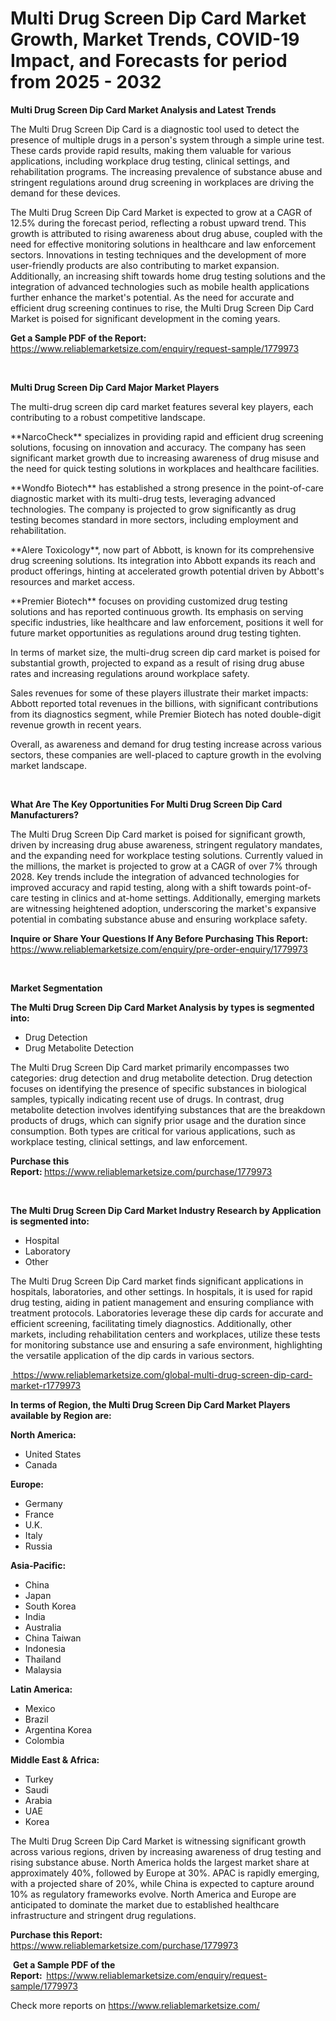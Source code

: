 <p><h1>Multi Drug Screen Dip Card Market Growth, Market Trends, COVID-19 Impact, and Forecasts for period from 2025 - 2032</h1></p><p><strong>Multi Drug Screen Dip Card Market Analysis and Latest Trends</strong></p>
<p><p>The Multi Drug Screen Dip Card is a diagnostic tool used to detect the presence of multiple drugs in a person's system through a simple urine test. These cards provide rapid results, making them valuable for various applications, including workplace drug testing, clinical settings, and rehabilitation programs. The increasing prevalence of substance abuse and stringent regulations around drug screening in workplaces are driving the demand for these devices.</p><p>The Multi Drug Screen Dip Card Market is expected to grow at a CAGR of 12.5% during the forecast period, reflecting a robust upward trend. This growth is attributed to rising awareness about drug abuse, coupled with the need for effective monitoring solutions in healthcare and law enforcement sectors. Innovations in testing techniques and the development of more user-friendly products are also contributing to market expansion. Additionally, an increasing shift towards home drug testing solutions and the integration of advanced technologies such as mobile health applications further enhance the market's potential. As the need for accurate and efficient drug screening continues to rise, the Multi Drug Screen Dip Card Market is poised for significant development in the coming years.</p></p>
<p><strong>Get a Sample PDF of the Report:&nbsp;</strong> <a href="https://www.reliablemarketsize.com/enquiry/request-sample/1779973?utm_campaign=3068&utm_medium=2&utm_source=Github&utm_content=ia&utm_term=25032025&utm_id=multi-drug-screen-dip-card">https://www.reliablemarketsize.com/enquiry/request-sample/1779973</a></p>
<p>&nbsp;</p>
<p><strong>Multi Drug Screen Dip Card Major Market Players</strong></p>
<p><p>The multi-drug screen dip card market features several key players, each contributing to a robust competitive landscape. </p><p>**NarcoCheck** specializes in providing rapid and efficient drug screening solutions, focusing on innovation and accuracy. The company has seen significant market growth due to increasing awareness of drug misuse and the need for quick testing solutions in workplaces and healthcare facilities.</p><p>**Wondfo Biotech** has established a strong presence in the point-of-care diagnostic market with its multi-drug tests, leveraging advanced technologies. The company is projected to grow significantly as drug testing becomes standard in more sectors, including employment and rehabilitation.</p><p>**Alere Toxicology**, now part of Abbott, is known for its comprehensive drug screening solutions. Its integration into Abbott expands its reach and product offerings, hinting at accelerated growth potential driven by Abbott's resources and market access.</p><p>**Premier Biotech** focuses on providing customized drug testing solutions and has reported continuous growth. Its emphasis on serving specific industries, like healthcare and law enforcement, positions it well for future market opportunities as regulations around drug testing tighten.</p><p>In terms of market size, the multi-drug screen dip card market is poised for substantial growth, projected to expand as a result of rising drug abuse rates and increasing regulations around workplace safety. </p><p>Sales revenues for some of these players illustrate their market impacts: Abbott reported total revenues in the billions, with significant contributions from its diagnostics segment, while Premier Biotech has noted double-digit revenue growth in recent years.</p><p>Overall, as awareness and demand for drug testing increase across various sectors, these companies are well-placed to capture growth in the evolving market landscape.</p></p>
<p>&nbsp;</p>
<p><strong>What Are The Key Opportunities For Multi Drug Screen Dip Card Manufacturers?</strong></p>
<p><p>The Multi Drug Screen Dip Card market is poised for significant growth, driven by increasing drug abuse awareness, stringent regulatory mandates, and the expanding need for workplace testing solutions. Currently valued in the millions, the market is projected to grow at a CAGR of over 7% through 2028. Key trends include the integration of advanced technologies for improved accuracy and rapid testing, along with a shift towards point-of-care testing in clinics and at-home settings. Additionally, emerging markets are witnessing heightened adoption, underscoring the market's expansive potential in combating substance abuse and ensuring workplace safety.</p></p>
<p><strong>Inquire or Share Your Questions If Any Before Purchasing This Report:</strong> <a href="https://www.reliablemarketsize.com/enquiry/pre-order-enquiry/1779973?utm_campaign=3068&utm_medium=2&utm_source=Github&utm_content=ia&utm_term=25032025&utm_id=multi-drug-screen-dip-card">https://www.reliablemarketsize.com/enquiry/pre-order-enquiry/1779973</a></p>
<p>&nbsp;</p>
<p><strong>Market Segmentation</strong></p>
<p><strong>The Multi Drug Screen Dip Card Market Analysis by types is segmented into:</strong></p>
<p><ul><li>Drug Detection</li><li>Drug Metabolite Detection</li></ul></p>
<p><p>The Multi Drug Screen Dip Card market primarily encompasses two categories: drug detection and drug metabolite detection. Drug detection focuses on identifying the presence of specific substances in biological samples, typically indicating recent use of drugs. In contrast, drug metabolite detection involves identifying substances that are the breakdown products of drugs, which can signify prior usage and the duration since consumption. Both types are critical for various applications, such as workplace testing, clinical settings, and law enforcement.</p></p>
<p><strong>Purchase this Report:&nbsp;</strong><a href="https://www.reliablemarketsize.com/purchase/1779973?utm_campaign=3068&utm_medium=2&utm_source=Github&utm_content=ia&utm_term=25032025&utm_id=multi-drug-screen-dip-card">https://www.reliablemarketsize.com/purchase/1779973</a></p>
<p>&nbsp;</p>
<p><strong>The Multi Drug Screen Dip Card Market Industry Research by Application is segmented into:</strong></p>
<p><ul><li>Hospital</li><li>Laboratory</li><li>Other</li></ul></p>
<p><p>The Multi Drug Screen Dip Card market finds significant applications in hospitals, laboratories, and other settings. In hospitals, it is used for rapid drug testing, aiding in patient management and ensuring compliance with treatment protocols. Laboratories leverage these dip cards for accurate and efficient screening, facilitating timely diagnostics. Additionally, other markets, including rehabilitation centers and workplaces, utilize these tests for monitoring substance use and ensuring a safe environment, highlighting the versatile application of the dip cards in various sectors.</p></p>
<p><a href="https://www.reliablemarketsize.com/global-multi-drug-screen-dip-card-market-r1779973?utm_campaign=3068&utm_medium=2&utm_source=Github&utm_content=ia&utm_term=25032025&utm_id=multi-drug-screen-dip-card">&nbsp;https://www.reliablemarketsize.com/global-multi-drug-screen-dip-card-market-r1779973</a></p>
<p><strong>In terms of Region, the Multi Drug Screen Dip Card Market Players available by Region are:</strong></p>
<p>
    <p> <strong> North America: </strong>
        <ul>
            <li>United States</li>
            <li>Canada</li>
        </ul>
        </p> 
    <p> <strong> Europe: </strong>
        <ul>
            <li>Germany</li>
            <li>France</li>
            <li>U.K.</li>
            <li>Italy</li>
            <li>Russia</li>
        </ul>
        </p> 
    <p> <strong> Asia-Pacific: </strong>
        <ul>
            <li>China</li>
            <li>Japan</li>
            <li>South Korea</li>
            <li>India</li>
            <li>Australia</li>
            <li>China Taiwan</li>
            <li>Indonesia</li>
            <li>Thailand</li>
            <li>Malaysia</li>
        </ul>
        </p> 
    <p> <strong> Latin America: </strong>
        <ul>
            <li>Mexico</li>
            <li>Brazil</li>
            <li>Argentina Korea</li>
            <li>Colombia</li>
        </ul>
        </p> 
    <p> <strong> Middle East & Africa: </strong>
        <ul>
            <li>Turkey</li>
            <li>Saudi</li>
            <li>Arabia</li>
            <li>UAE</li>
            <li>Korea</li>
        </ul>
    </p>
    </p>
<p><p>The Multi Drug Screen Dip Card Market is witnessing significant growth across various regions, driven by increasing awareness of drug testing and rising substance abuse. North America holds the largest market share at approximately 40%, followed by Europe at 30%. APAC is rapidly emerging, with a projected share of 20%, while China is expected to capture around 10% as regulatory frameworks evolve. North America and Europe are anticipated to dominate the market due to established healthcare infrastructure and stringent drug regulations.</p></p>
<p><strong>Purchase this Report: </strong><a href="https://www.reliablemarketsize.com/purchase/1779973?utm_campaign=3068&utm_medium=2&utm_source=Github&utm_content=ia&utm_term=25032025&utm_id=multi-drug-screen-dip-card">https://www.reliablemarketsize.com/purchase/1779973</a></p>
<p>&nbsp;<strong>Get a Sample PDF of the Report:&nbsp;&nbsp;</strong><a href="https://www.reliablemarketsize.com/enquiry/request-sample/1779973?utm_campaign=3068&utm_medium=2&utm_source=Github&utm_content=ia&utm_term=25032025&utm_id=multi-drug-screen-dip-card">https://www.reliablemarketsize.com/enquiry/request-sample/1779973</a></p>
<p><strong></strong></p>
<p>Check more reports on <a href="https://www.reliablemarketsize.com/?utm_campaign=3068&utm_medium=2&utm_source=Github&utm_content=ia&utm_term=25032025&utm_id=multi-drug-screen-dip-card">https://www.reliablemarketsize.com/</a></p>